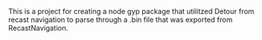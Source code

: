 This is a project for creating a node gyp package that utilitzed Detour from
recast navigation to parse through a .bin file that was exported from RecastNavigation.
